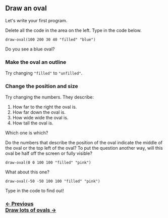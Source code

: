 ## Draw an oval

Let's write your first program.

Delete all the code in the area on the left.  Type in the code below.

```
draw-oval(100 200 30 40 "filled" "blue")
```

Do you see a blue oval?

### Make the oval an outline

Try changing `"filled"` to `"unfilled"`.

### Change the position and size

Try changing the numbers. They describe:

1. How far to the right the oval is.
2. How far down the oval is.
3. How wide wide the oval is.
4. How tall the oval is.

Which one is which?

Do the numbers that describe the position of the oval indicate the middle of the oval or the top left of the oval? To put the question another way, will this oval be half off the screen or fully visible?

```
draw-oval(0 0 100 100 "filled" "pink")
```

What about this one?

```
draw-oval(-50 -50 100 100 "filled" "pink")
```

Type in the code to find out!

### [← Previous](#home) <div class="next">[Draw lots of ovals →](#draw-lots-of-ovals)</div>

